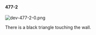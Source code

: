 #### 477-2
![dev-477-2-0.png](https://github.com/lil-lab/nlvr/raw/master/nlvr/dev/images/3/dev-477-2-0.png "dev-477-2-0.png")

There is a black triangle touching the wall.